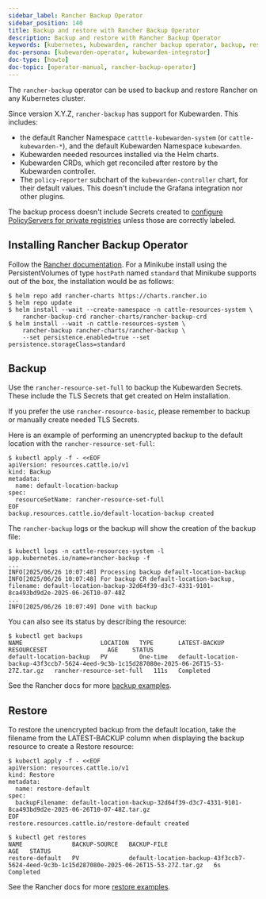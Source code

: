 ```yaml
---
sidebar_label: Rancher Backup Operator
sidebar_position: 140
title: Backup and restore with Rancher Backup Operator
description: Backup and restore with Rancher Backup Operator
keywords: [kubernetes, kubewarden, rancher backup operator, backup, restore]
doc-persona: [kubewarden-operator, kubewarden-integrator]
doc-type: [howto]
doc-topic: [operator-manual, rancher-backup-operator]
---
```


<head>
  <link rel="canonical" href="https://docs.kubewarden.io/howtos/Rancher-Backup-Operator"/>
</head>

The `rancher-backup` operator can be used to backup and restore Rancher on any
Kubernetes cluster.

Since version X.Y.Z, `rancher-backup` has support for Kubewarden. This includes:

- the default Rancher Namespace `catttle-kubewarden-system` (or
  `cattle-kubewarden-*`), and the default Kubewarden Namespace `kubewarden`.
- Kubewarden needed resources installed via the Helm charts.
- Kubewarden CRDs, which get reconciled after restore by the Kubewarden controller.
- The `policy-reporter` subchart of the `kubewarden-controller` chart, for their
  default values. This doesn't include the Grafana integration nor other plugins.

The backup process doesn't include Secrets created to [configure PolicyServers
for private registries](./policy-servers/private-registry#creating-the-secret)
unless those are correctly labeled.

## Installing Rancher Backup Operator

Follow the [Rancher
documentation](https://ranchermanager.docs.rancher.com/how-to-guides/new-user-guides/backup-restore-and-disaster-recovery).
For a Minikube install using the PersistentVolumes of type `hostPath` named
`standard` that Minikube supports out of the box, the installation would be as
follows:

```console
$ helm repo add rancher-charts https://charts.rancher.io
$ helm repo update
$ helm install --wait --create-namespace -n cattle-resources-system \
    rancher-backup-crd rancher-charts/rancher-backup-crd
$ helm install --wait -n cattle-resources-system \
    rancher-backup rancher-charts/rancher-backup \
    --set persistence.enabled=true --set persistence.storageClass=standard
```

## Backup

Use the `rancher-resource-set-full` to backup the Kubewarden Secrets. These
include the TLS Secrets that get created on Helm installation.

If you prefer the use `rancher-resource-basic`, please remember to backup or
manually create needed TLS Secrets.

Here is an example of performing an unencrypted backup to the default location
with the `rancher-resource-set-full`:

```shell
$ kubectl apply -f - <<EOF
apiVersion: resources.cattle.io/v1
kind: Backup
metadata:
  name: default-location-backup
spec:
  resourceSetName: rancher-resource-set-full
EOF
backup.resources.cattle.io/default-location-backup created
```

The `rancher-backup` logs or the backup will show the creation of the backup file:

```
$ kubectl logs -n cattle-resources-system -l app.kubernetes.io/name=rancher-backup -f
...
INFO[2025/06/26 10:07:48] Processing backup default-location-backup
INFO[2025/06/26 10:07:48] For backup CR default-location-backup, filename: default-location-backup-32d64f39-d3c7-4331-9101-8ca493bd9d2e-2025-06-26T10-07-48Z
...
INFO[2025/06/26 10:07:49] Done with backup
```

You can also see its status by describing the resource:

```shell
$ kubectl get backups
NAME                      LOCATION   TYPE       LATEST-BACKUP                                                                              RESOURCESET                 AGE    STATUS
default-location-backup   PV         One-time   default-location-backup-43f3ccb7-5624-4eed-9c3b-1c15d287080e-2025-06-26T15-53-27Z.tar.gz   rancher-resource-set-full   111s   Completed
```

See the Rancher docs for more [backup examples](https://ranchermanager.docs.rancher.com/reference-guides/backup-restore-configuration/examples#backup).

## Restore

To restore the unencrypted backup from the default location, take the filename
from the LATEST-BACKUP column when displaying the backup resource to create a Restore resource:

```shell
$ kubectl apply -f - <<EOF
apiVersion: resources.cattle.io/v1
kind: Restore
metadata:
  name: restore-default
spec:
  backupFilename: default-location-backup-32d64f39-d3c7-4331-9101-8ca493bd9d2e-2025-06-26T10-07-48Z.tar.gz
EOF
restore.resources.cattle.io/restore-default created

$ kubectl get restores
NAME              BACKUP-SOURCE   BACKUP-FILE                                                                                AGE   STATUS
restore-default   PV              default-location-backup-43f3ccb7-5624-4eed-9c3b-1c15d287080e-2025-06-26T15-53-27Z.tar.gz   6s    Completed
```

See the Rancher docs for more [restore examples](https://ranchermanager.docs.rancher.com/reference-guides/backup-restore-configuration/examples#restore).
